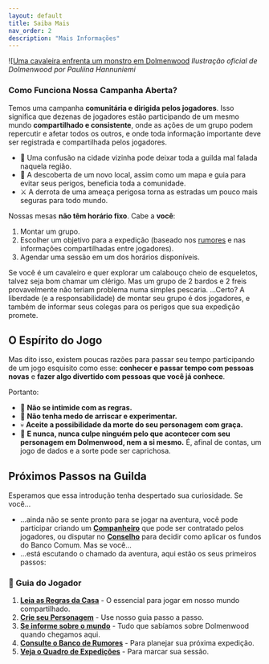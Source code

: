 ```yaml
---
layout: default
title: Saiba Mais
nav_order: 2
description: "Mais Informações"
---
```


![[Uma cavaleira enfrenta um monstro em Dolmenwood](https://images.squarespace-cdn.com/content/v1/55e4bbe1e4b0b7c5853c06e7/a902b370-ff54-4cf9-8866-eabeaf245bbb/Dolmenwood-Hazards_Original.jpg?format=2500w])
*Ilustração oficial de Dolmenwood por Pauliina Hannuniemi*

### Como Funciona Nossa Campanha Aberta?

Temos uma campanha **comunitária e dirigida pelos jogadores**. Isso significa que dezenas de jogadores estão participando de um mesmo mundo **compartilhado e consistente**, onde as ações de um grupo podem repercutir e afetar todos os outros, e onde toda informação importante deve ser registrada e compartilhada pelos jogadores.

*   🏹 Uma confusão na cidade vizinha pode deixar toda a guilda mal falada naquela região.
*   🧭 A descoberta de um novo local, assim como um mapa e guia para evitar seus perigos, beneficia toda a comunidade.
*   ⚔️ A derrota de uma ameaça perigosa torna as estradas um pouco mais seguras para todo mundo.

Nossas mesas **não têm horário fixo**. Cabe a **você**:
1.  Montar um grupo.
2.  Escolher um objetivo para a expedição (baseado nos [rumores](rumores.md) e nas informações compartilhadas entre jogadores).
3.  Agendar uma sessão em um dos horários disponíveis.

Se você é um cavaleiro e quer explorar um calabouço cheio de esqueletos, talvez seja bom chamar um clérigo. Mas um grupo de 2 bardos e 2 freis provavelmente não teriam problema numa simples pescaria. ...Certo? A liberdade (e a responsabilidade) de montar seu grupo é dos jogadores, e também de informar seus colegas para os perigos que sua expedição promete.

## O Espírito do Jogo

Mas dito isso, existem poucas razões para passar seu tempo participando de um jogo esquisito como esse: **conhecer e passar tempo com pessoas novas** e **fazer algo divertido com pessoas que você já conhece**.

Portanto:
*   🎲 **Não se intimide com as regras.**
*   🔬 **Não tenha medo de arriscar e experimentar.**
*   💀 **Aceite a possibilidade da morte do seu personagem com graça.**
*   🤝 **E nunca, nunca culpe ninguém pelo que acontecer com seu personagem em Dolmenwood, nem a si mesmo.** É, afinal de contas, um jogo de dados e a sorte pode ser caprichosa.

## Próximos Passos na Guilda

Esperamos que essa introdução tenha despertado sua curiosidade. Se você...
*   ...ainda não se sente pronto para se jogar na aventura, você pode participar criando um **[Companheiro](companheiro.md)** que pode ser contratado pelos jogadores, ou disputar no **[Conselho](conselho.md)** para decidir como aplicar os fundos do Banco Comum. Mas se você...
*   ...está escutando o chamado da aventura, aqui estão os seus primeiros passos:

### 📖 Guia do Jogador
1.  **[Leia as Regras da Casa](regras-da-casa.md)** - O essencial para jogar em nosso mundo compartilhado.
2.  **[Crie seu Personagem](criacao-de-personagem.md)** - Use nosso guia passo a passo.
3.  **[Se informe sobre o mundo](lore.md)** - Tudo que sabíamos sobre Dolmenwood quando chegamos aqui.
4.  **[Consulte o Banco de Rumores](rumores.md)** - Para planejar sua próxima expedição.
5.  **[Veja o Quadro de Expedições](missoes.md)** - Para marcar sua sessão.
